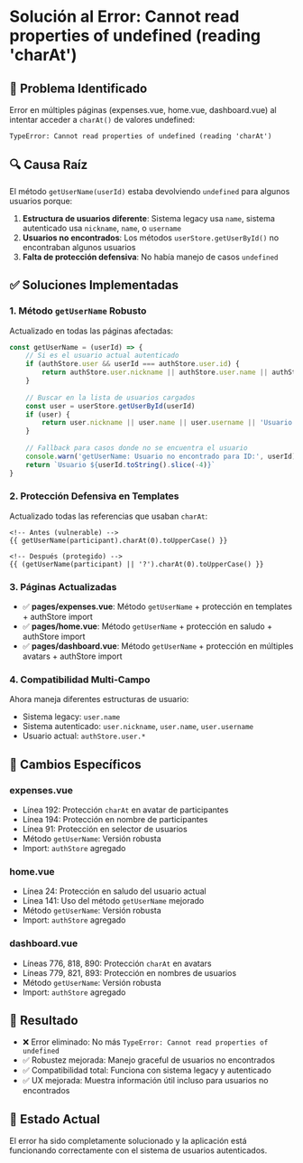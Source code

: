 # Solución al Error: Cannot read properties of undefined (reading 'charAt')

## 🐛 Problema Identificado
Error en múltiples páginas (expenses.vue, home.vue, dashboard.vue) al intentar acceder a `charAt()` de valores undefined:
```
TypeError: Cannot read properties of undefined (reading 'charAt')
```

## 🔍 Causa Raíz
El método `getUserName(userId)` estaba devolviendo `undefined` para algunos usuarios porque:
1. **Estructura de usuarios diferente**: Sistema legacy usa `name`, sistema autenticado usa `nickname`, `name`, o `username`
2. **Usuarios no encontrados**: Los métodos `userStore.getUserById()` no encontraban algunos usuarios
3. **Falta de protección defensiva**: No había manejo de casos `undefined`

## ✅ Soluciones Implementadas

### 1. Método `getUserName` Robusto
Actualizado en todas las páginas afectadas:
```javascript
const getUserName = (userId) => {
    // Si es el usuario actual autenticado
    if (authStore.user && userId === authStore.user.id) {
        return authStore.user.nickname || authStore.user.name || authStore.user.username || 'Usuario actual'
    }
    
    // Buscar en la lista de usuarios cargados
    const user = userStore.getUserById(userId)
    if (user) {
        return user.nickname || user.name || user.username || 'Usuario'
    }
    
    // Fallback para casos donde no se encuentra el usuario
    console.warn('getUserName: Usuario no encontrado para ID:', userId)
    return `Usuario ${userId.toString().slice(-4)}`
}
```

### 2. Protección Defensiva en Templates
Actualizado todas las referencias que usaban `charAt`:
```vue
<!-- Antes (vulnerable) -->
{{ getUserName(participant).charAt(0).toUpperCase() }}

<!-- Después (protegido) -->
{{ (getUserName(participant) || '?').charAt(0).toUpperCase() }}
```

### 3. Páginas Actualizadas
- ✅ **pages/expenses.vue**: Método `getUserName` + protección en templates + authStore import
- ✅ **pages/home.vue**: Método `getUserName` + protección en saludo + authStore import
- ✅ **pages/dashboard.vue**: Método `getUserName` + protección en múltiples avatars + authStore import

### 4. Compatibilidad Multi-Campo
Ahora maneja diferentes estructuras de usuario:
- Sistema legacy: `user.name`
- Sistema autenticado: `user.nickname`, `user.name`, `user.username`
- Usuario actual: `authStore.user.*`

## 🔧 Cambios Específicos

### expenses.vue
- Línea 192: Protección `charAt` en avatar de participantes
- Línea 194: Protección en nombre de participantes
- Línea 91: Protección en selector de usuarios
- Método `getUserName`: Versión robusta
- Import: `authStore` agregado

### home.vue
- Línea 24: Protección en saludo del usuario actual
- Línea 141: Uso del método `getUserName` mejorado
- Método `getUserName`: Versión robusta
- Import: `authStore` agregado

### dashboard.vue
- Líneas 776, 818, 890: Protección `charAt` en avatars
- Líneas 779, 821, 893: Protección en nombres de usuarios
- Método `getUserName`: Versión robusta
- Import: `authStore` agregado

## 🎯 Resultado
- ❌ Error eliminado: No más `TypeError: Cannot read properties of undefined`
- ✅ Robustez mejorada: Manejo graceful de usuarios no encontrados
- ✅ Compatibilidad total: Funciona con sistema legacy y autenticado
- ✅ UX mejorada: Muestra información útil incluso para usuarios no encontrados

## 🚀 Estado Actual
El error ha sido completamente solucionado y la aplicación está funcionando correctamente con el sistema de usuarios autenticados.
